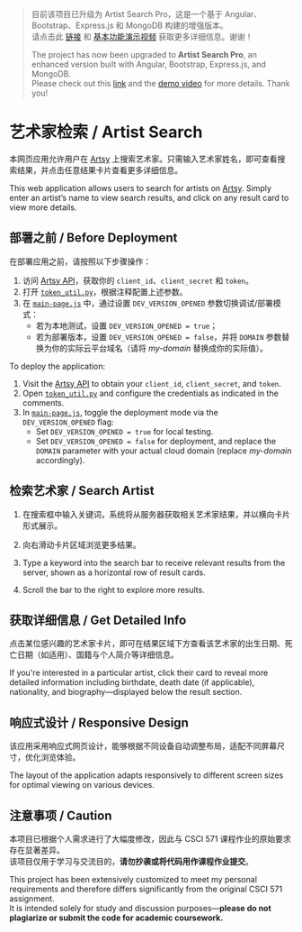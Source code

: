 > 目前该项目已升级为 Artist Search Pro，这是一个基于 Angular、Bootstrap、Express.js 和 MongoDB 构建的增强版本。  
> 请点击此 [链接](https://github.com/zhichzhang/artist-search-pro) 和 [基本功能演示视频](https://drive.google.com/file/d/1s1TLZP6b2hlV72P6W_J_aXHGdjfJovg7/view?usp=sharing) 获取更多详细信息。谢谢！
>   
> The project has now been upgraded to **Artist Search Pro**, an enhanced version built with Angular, Bootstrap, Express.js, and MongoDB.  
> Please check out this [link](https://github.com/zhichzhang/artist-search-pro) and the [demo video](https://drive.google.com/file/d/1s1TLZP6b2hlV72P6W_J_aXHGdjfJovg7/view?usp=sharing) for more details. Thank you!

# 艺术家检索 / Artist Search

本网页应用允许用户在 [Artsy](https://www.artsy.net/) 上搜索艺术家。只需输入艺术家姓名，即可查看搜索结果，并点击任意结果卡片查看更多详细信息。

This web application allows users to search for artists on [Artsy](https://www.artsy.net/). Simply enter an artist’s name to view search results, and click on any result card to view more details.

## 部署之前 / Before Deployment

在部署应用之前，请按照以下步骤操作：

1. 访问 [Artsy API](https://developers.artsy.net/)，获取你的 `client_id`、`client_secret` 和 `token`。
2. 打开 [`token_util.py`](./app/utils/token_util.py)，根据注释配置上述参数。
3. 在 [`main-page.js`](./app/static/js/main-page.js) 中，通过设置 `DEV_VERSION_OPENED` 参数切换调试/部署模式：
   - 若为本地测试，设置 `DEV_VERSION_OPENED = true`；
   - 若为部署版本，设置 `DEV_VERSION_OPENED = false`，并将 `DOMAIN` 参数替换为你的实际云平台域名（请将 *my-domain* 替换成你的实际值）。

To deploy the application:

1. Visit the [Artsy API](https://developers.artsy.net/) to obtain your `client_id`, `client_secret`, and `token`.
2. Open [`token_util.py`](./app/utils/token_util.py) and configure the credentials as indicated in the comments.
3. In [`main-page.js`](./app/static/js/main-page.js), toggle the deployment mode via the `DEV_VERSION_OPENED` flag:
   - Set `DEV_VERSION_OPENED = true` for local testing.
   - Set `DEV_VERSION_OPENED = false` for deployment, and replace the `DOMAIN` parameter with your actual cloud domain (replace *my-domain* accordingly).

## 检索艺术家 / Search Artist

1. 在搜索框中输入关键词，系统将从服务器获取相关艺术家结果，并以横向卡片形式展示。
2. 向右滑动卡片区域浏览更多结果。

1. Type a keyword into the search bar to receive relevant results from the server, shown as a horizontal row of result cards.  
2. Scroll the bar to the right to explore more results.

## 获取详细信息 / Get Detailed Info

点击某位感兴趣的艺术家卡片，即可在结果区域下方查看该艺术家的出生日期、死亡日期（如适用）、国籍与个人简介等详细信息。

If you're interested in a particular artist, click their card to reveal more detailed information including birthdate, death date (if applicable), nationality, and biography—displayed below the result section.

## 响应式设计 / Responsive Design

该应用采用响应式网页设计，能够根据不同设备自动调整布局，适配不同屏幕尺寸，优化浏览体验。

The layout of the application adapts responsively to different screen sizes for optimal viewing on various devices.

## 注意事项 / Caution

本项目已根据个人需求进行了大幅度修改，因此与 CSCI 571 课程作业的原始要求存在显著差异。  
该项目仅用于学习与交流目的，**请勿抄袭或将代码用作课程作业提交**。

This project has been extensively customized to meet my personal requirements and therefore differs significantly from the original CSCI 571 assignment.  
It is intended solely for study and discussion purposes—**please do not plagiarize or submit the code for academic coursework.**
